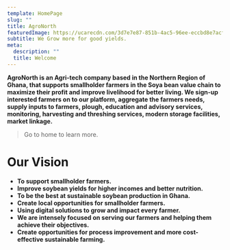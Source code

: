 ```yaml
---
template: HomePage
slug: ""
title: AgroNorth
featuredImage: https://ucarecdn.com/3d7e7e87-851b-4ac5-96ee-eccbd8e7acfd/
subtitle: We Grow more for good yields.
meta:
  description: ""
  title: Welcome
---
```

**AgroNorth is an Agri-tech company based in the Northern Region of Ghana, that supports smallholder farmers in the Soya bean value chain to maximize their profit and improve livelihood for better living. We sign-up interested farmers on to our platform, aggregate the farmers needs, supply inputs to farmers, plough, education and advisory services, monitoring, harvesting and threshing services, modern storage facilities, market linkage.**

> Go to home to learn more.[](https://youthful-borg-f72b33.netlify.app/components/)

# Our Vision

* **To support smallholder farmers.**
* **Improve soybean yields for higher incomes and better nutrition.**
* **To be the best at sustainable soybean production in Ghana.**
* **Create local opportunities for smallholder farmers.**
* **Using digital solutions to grow and impact every farmer.**
* **We are intensely focused on serving our farmers and helping them achieve their objectives.**
* **Create opportunities for process improvement and more cost-effective sustainable farming.**